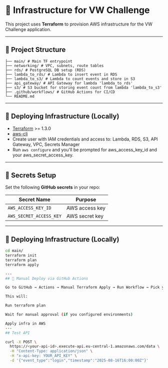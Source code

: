 # 🚀 Infrastructure for VW Challenge

This project uses **Terraform** to provision AWS infrastructure for the VW Challenge application.

---

## 📁 Project Structure

```
├── main/ # Main TF entrypoint
├── networking/ # VPC, subnets, route tables
├── rds/ # PostgreSQL DB setup (RDS)
├── lambda_to_rds/ # Lambda to insert event in RDS
├── lambda_to_s3/ # Lambda to count events and store in S3
├── api_gateway/ # API Gateway for lambda 'lambda_to_rds'
├── s3/ # S3 bucket for storing event count from lambda 'lambda_to_s3'
├── .github/workflows/ # GitHub Actions for CI/CD
└── README.md
```
---


## 🚀 Deploying Infrastructure (Locally)

- [Terraform](https://developer.hashicorp.com/terraform/downloads) >= 1.3.0
- [aws-cli](https://docs.aws.amazon.com/cli/latest/userguide/getting-started-install.html)
- Create user with IAM credentials and access to: Lambda, RDS, S3, API Gateway, VPC, Secrets Manager
- Run ```aws configure``` and you'll be prompted for aws_access_key_id and your aws_secret_access_key.

---

## 🔐 Secrets Setup

Set the following **GitHub secrets** in your repo:

| Secret Name              | Purpose                     |
|--------------------------|-----------------------------|
| `AWS_ACCESS_KEY_ID`      | AWS access key              |
| `AWS_SECRET_ACCESS_KEY`  | AWS secret key              |

---

## 🚀 Deploying Infrastructure (Locally)

```bash
cd main/
terraform init
terraform plan
terraform apply

---
## 🚦 Manual Deploy via GitHub Actions

Go to GitHub → Actions → Manual Terraform Apply → Run Workflow → Pick your branch → ✅ Done.

This will:

Run terraform plan

Wait for manual approval (if you configured environments)

Apply infra in AWS
---
## Test API

curl -X POST \
  https://<your-api-id>.execute-api.eu-central-1.amazonaws.com/data \
  -H "Content-Type: application/json" \
  -H "x-api-key: YOUR_API_KEY" \
  -d '{"event_type":"login","timestamp":"2025-08-16T16:00:00Z"}'
